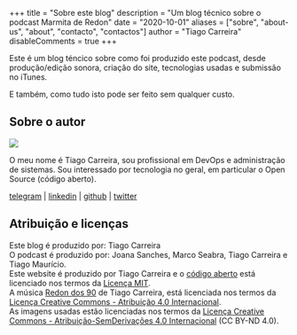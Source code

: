 +++
title = "Sobre este blog"
description = "Um blog técnico sobre o podcast Marmita de Redon"
date = "2020-10-01"
aliases = ["sobre", "about-us", "about", "contacto", "contactos"]
author = "Tiago Carreira"
disableComments = true
+++

Este é um blog téncico sobre como foi produzido este podcast, 
desde produção/edição sonora, criação do site, tecnologias usadas
e submissão no iTunes.

E também, como tudo isto pode ser feito sem qualquer custo.

## Sobre o autor

![](https://secure.gravatar.com/avatar/3304fe4b03f530ed7ebdf774ef4ea73a)

O meu nome é Tiago Carreira, sou profissional em DevOps e administração de sistemas.
Sou interessado por tecnologia no geral, em particular o Open Source (código aberto).

  [telegram](https://t.me/tcarreira) |
  [linkedin](https://www.linkedin.com/in/tcarreira) | 
  [github](https://github.com/tcarreira) |
  [twitter](https://twitter.com/tiagogcarreira)

## Atribuição e licenças
Este blog é produzido por: Tiago Carreira  
O podcast é produzido por: Joana Sanches, Marco Seabra, Tiago Carreira e Tiago Maurício.  
Este website é produzido por Tiago Carreira e o [código aberto](https://github.com/tcarreira/marmitaderedon-blog) está licenciado nos termos da [Licença MIT](https://github.com/tcarreira/marmitaderedon-blog/LICENSE).  
A música [Redon dos 90](https://archive.org/details/redon90) de Tiago Carreira, está licenciada nos termos da [Licença Creative Commons - Atribuição 4.0 Internacional](http://creativecommons.org/licenses/by/4.0/).  
As imagens usadas estão licenciadas nos termos da [Licença Creative Commons - Atribuição-SemDerivações 4.0 Internacional](https://creativecommons.org/licenses/by-nd/4.0/) (CC BY-ND 4.0).  

